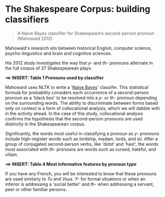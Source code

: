 # The Shakespeare Corpus: building classifiers

> A Naive Bayes classifier for Shakespeare’s second-person pronoun \(Mahowald 2012\)

Mahowald's research sits between historical English, computer science, psycho-linguistics and brain and cognitive sciences.

His 2012 study investigates the way that _y-_ and _th-_ pronouns alternate in the full corpus of 37 Shakespearean plays.

**==&gt; INSERT: Table 1 Pronouns used by classifier**

Mahoward uses NLTK to write a '[Naive Bayes](https://en.wikipedia.org/wiki/Naive_Bayes_classifier)' classifer. This statistical formula for probability considers each occurrence of a second-person pronoun as a 'black box' to be resolved into a _y-_ or _th-_ pronoun depending on the surrounding words. The ability  to  discriminate  between  forms  based  only  on  context is a form of collocational analysis, which we will dabble with in the activity ahead. In the case of this study, collocational analysis confirms the hypothesis that the second-person pronouns are used distinctly in the Shakespearean corpus.

Significantly,  the  words  most  useful  in  classifying  a  pronoun  as  _y-_ pronouns include high-register words such as lordship, madam, lords, and sir. After a group of conjugated second-person verbs, like 'didst' and 'hast', the words most associated with _th-_ pronouns are  words such as cursed, hateful,  and villain.

**==&gt; INSERT: Table 4 Most informative features by pronoun type**

If you have any French, you will be interested to know that these pronouns are used similarly to _Tu_ and _Vous_. _Y-_ for formal situations or when an inferior is addressing a 'social better' and _th-_ when addressing a servant, peer or other familiar persons.


